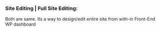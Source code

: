 ### Site Editing | Full Site Editing:
Both are same. Its a way to design/edit entire site from with-in Front-End WP dashboard